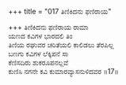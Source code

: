 +++
title = "017 ತಿಣಿಕಿದನು ಫಣಿರಾಯ"

+++
ತಿಣಿಕಿದನು ಫಣಿರಾಯ ರಾಮಾ  
ಯಣದ ಕವಿಗಳ ಭಾರದಲಿ ತಿಂ  
ತಿಣಿಯ ರಘುವರ ಚರಿತೆಯಲಿ ಕಾಲಿಡಲು ತೆರಪಿಲ್ಲ  
ಬಣಗು ಕವಿಗಳ ಲೆಕ್ಕಿಪನೆ ಸಾ  
ಕೆಣಿಸದಿರು ಶುಕರೂಪನಲ್ಲವೆ   
ಕುಣಿಸಿ ನಗನೇ ಕವಿ ಕುಮಾರವ್ಯಾಸನುಳಿದವರ     ॥17॥